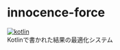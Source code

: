 # innocence-force
<a href="https://hub.docker.com/r/nexryai/frea"><img src="https://img.shields.io/badge/kotlin-EEE?style=for-the-badge&logo=kotlin" alt="kotlin"></a>
<br>
Kotlinで書かれた結果の最適化システム
